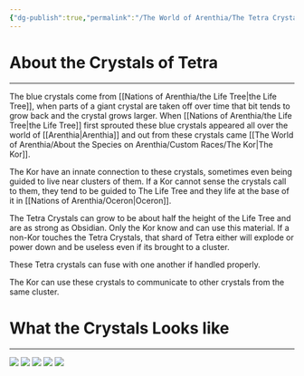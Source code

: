 ```yaml
---
{"dg-publish":true,"permalink":"/The World of Arenthia/The Tetra Crystals/","tags":["Teta"]}
---
```


# About the Crystals of Tetra
---
The blue crystals come from [[Nations of Arenthia/the Life Tree\|the Life Tree]], when parts of a giant crystal are taken off over time that bit tends to grow back and the crystal grows larger.  When [[Nations of Arenthia/the Life Tree\|the Life Tree]] first sprouted these blue crystals appeared all over the world of [[Arenthia\|Arenthia]] and out from these crystals came [[The World of Arenthia/About the Species on Arenthia/Custom Races/The Kor\|The Kor]].

The Kor have an innate connection to these crystals, sometimes even being guided to live near clusters of them. If a Kor cannot sense the crystals call to them, they tend to be guided to The Life Tree and they life at the base of it in [[Nations of Arenthia/Oceron\|Oceron]].

The Tetra Crystals can grow to be about half the height of the Life Tree and are as strong as Obsidian. Only the Kor know and can use this material. If a non-Kor touches the Tetra Crystals, that shard of Tetra either will explode or power down and be useless even if its brought to a cluster. 

These Tetra crystals can fuse with one another if handled properly. 

The Kor can use these crystals to communicate to other crystals from the same cluster.
# What the Crystals Looks like
---
![](https://img.freepik.com/premium-photo/mystical-blue-crystal-cave-glowing-vibrant-crystals-stones-dark-cave-magical-fantasy-background_14117-259915.jpg)
![](https://thumbs.dreamstime.com/b/close-up-glowing-blue-crystals-generative-ai-shot-radiating-energy-light-dark-environment-perfect-fantasy-sci-339076182.jpg)
![](https://pbs.twimg.com/media/GFv7o32bwAA3juF.png)
![](https://img.freepik.com/premium-photo/giant-blue-crystal-shining-sky-with-man-amid-mist-clouds_718924-7898.jpg)
![](https://cdn.openart.ai/published/mLQmwJVBLdeJBNyC2ElE/3CC4FSnV_PaYp_1024.webp)